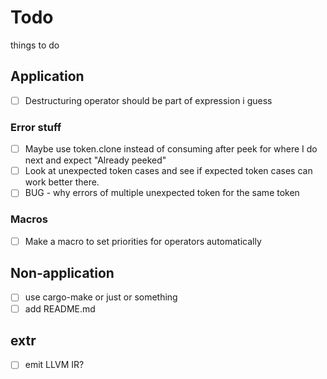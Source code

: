 
# Todo

things to do

## Application

- [ ] Destructuring operator should be part of expression i guess

### Error stuff

- [ ] Maybe use token.clone instead of consuming after peek for where I do next and expect "Already peeked"
- [ ] Look at unexpected token cases and see if expected token cases can work better there.
- [ ] BUG - why errors of multiple unexpected token for the same token

### Macros

- [ ] Make a macro to set priorities for operators automatically

## Non-application

- [ ] use cargo-make or just or something
- [ ] add README.md

## extr

- [ ] emit LLVM IR?

